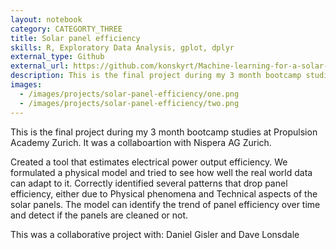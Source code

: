```yaml
---
layout: notebook
category: CATEGORTY_THREE
title: Solar panel efficiency
skills: R, Exploratory Data Analysis, gplot, dplyr
external_type: Github
external_url: https://github.com/konskyrt/Machine-learning-for-a-solar-power-plant
description: This is the final project during my 3 month bootcamp studies at Schaffhausen Institute of Technology. It was a collaboration with Nispera AG Zurich.
images:
  - /images/projects/solar-panel-efficiency/one.png
  - /images/projects/solar-panel-efficiency/two.png
---
```


This is the final project during my 3 month bootcamp studies at Propulsion Academy Zurich. It was a collaboartion with Nispera AG Zurich.

Created a tool that estimates electrical power output efficiency. We formulated a physical model and tried to see how well the real world data can adapt to it. Correctly identified several patterns that drop panel efficiency, either due to Physical phenomena and Technical aspects of the solar panels. The model can identify the trend of panel efficiency over time and detect if the panels are cleaned or not.

This was a collaborative project with: Daniel Gisler and Dave Lonsdale

